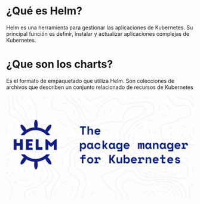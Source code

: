 # ¿Qué es Helm?

Helm es una herramienta para gestionar las aplicaciones de Kubernetes. Su principal función es definir, instalar y actualizar aplicaciones complejas de Kubernetes.

# ¿Que son los charts?

Es el formato de empaquetado que utiliza Helm. Son colecciones de archivos que describen un conjunto relacionado de recursos de Kubernetes

![a](https://github.com/anamontejo95/Kubernetes-Helm/blob/main/imagenes/helm.png)
